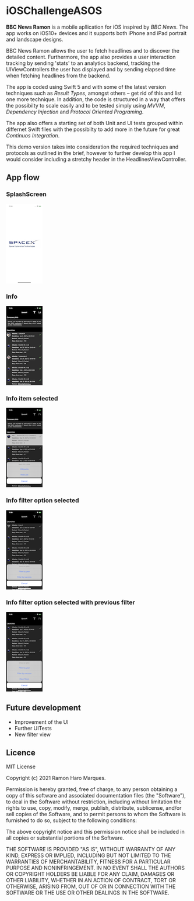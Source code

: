 # iOSChallengeASOS

**BBC News Ramon** is a mobile apllication for iOS inspired by *BBC News*. The app works on iOS10+ devices and it supports both iPhone and iPad portrait and landscape designs.

BBC News Ramon allows the user to fetch headlines and to discover the detailed content. Furthermore, the app also provides a user interaction tracking by sending 'stats' to an analytics backend, tracking the UIViewControllers the user has displayed and by sending elapsed time when fetching headlines from the backend.

The app is coded using Swift 5 and with some of the latest version techniques such as *Result Types*, amongst others – get rid of this and list one more technique. In addition, the code is structured in a way that offers the possibilty to scale easily and to be tested simply using *MVVM*, *Dependency Injection* and *Protocol Oriented Programing*. 

The app also offers a starting set of both Unit and UI tests grouped within differnet Swift files with the possibilty to add more in the future for great *Continuos Integration*.

This demo version takes into consideration the required techniques and protocols as outlined in the brief, however to further develop this app I would consider including a stretchy header in the HeadlinesViewController.


## App flow

### SplashScreen
![Alt text](UIResources/Screenshots/sc1.PNG?raw=true)


### Info
![Alt text](UIResources/Screenshots/sc2.PNG?raw=true)


### Info item selected
![Alt text](UIResources/Screenshots/sc3.PNG?raw=true)


### Info filter option selected
![Alt text](UIResources/Screenshots/sc4.PNG?raw=true)


### Info filter option selected with previous filter
![Alt text](UIResources/Screenshots/sc5.PNG?raw=true)


## Future development

* Improvement of the UI
* Further UITests
* New filter view


## Licence

MIT License

Copyright (c) 2021 Ramon Haro Marques.

Permission is hereby granted, free of charge, to any person obtaining a copy
of this software and associated documentation files (the "Software"), to deal
in the Software without restriction, including without limitation the rights
to use, copy, modify, merge, publish, distribute, sublicense, and/or sell
copies of the Software, and to permit persons to whom the Software is
furnished to do so, subject to the following conditions:

The above copyright notice and this permission notice shall be included in
all copies or substantial portions of the Software.

THE SOFTWARE IS PROVIDED "AS IS", WITHOUT WARRANTY OF ANY KIND, EXPRESS OR
IMPLIED, INCLUDING BUT NOT LIMITED TO THE WARRANTIES OF MERCHANTABILITY,
FITNESS FOR A PARTICULAR PURPOSE AND NONINFRINGEMENT. IN NO EVENT SHALL THE
AUTHORS OR COPYRIGHT HOLDERS BE LIABLE FOR ANY CLAIM, DAMAGES OR OTHER
LIABILITY, WHETHER IN AN ACTION OF CONTRACT, TORT OR OTHERWISE, ARISING FROM,
OUT OF OR IN CONNECTION WITH THE SOFTWARE OR THE USE OR OTHER DEALINGS IN
THE SOFTWARE.
